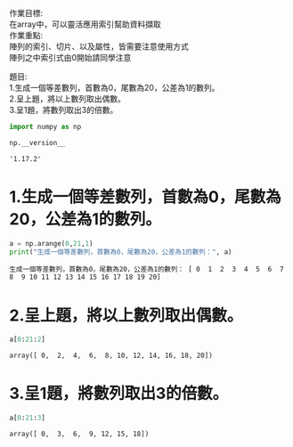 作業目標:<br>
在array中，可以靈活應用索引幫助資料擷取<br>
作業重點:<br>
陣列的索引、切片、以及屬性，皆需要注意使用方式<br>
陣列之中索引式由0開始請同學注意

題目:<br>
1.生成一個等差數列，首數為0，尾數為20，公差為1的數列。<br>
2.呈上題，將以上數列取出偶數。<br>
3.呈1題，將數列取出3的倍數。<br>


```python
import numpy as np
```


```python
np.__version__
```




    '1.17.2'





# 1.生成一個等差數列，首數為0，尾數為20，公差為1的數列。
```python
a = np.arange(0,21,1)
print("生成一個等差數列，首數為0，尾數為20，公差為1的數列：", a)
```

    生成一個等差數列，首數為0，尾數為20，公差為1的數列： [ 0  1  2  3  4  5  6  7  8  9 10 11 12 13 14 15 16 17 18 19 20]




# 2.呈上題，將以上數列取出偶數。
```python
a[0:21:2]
```




    array([ 0,  2,  4,  6,  8, 10, 12, 14, 16, 18, 20])





# 3.呈1題，將數列取出3的倍數。
```python
a[0:21:3]
```
    array([ 0,  3,  6,  9, 12, 15, 18])

